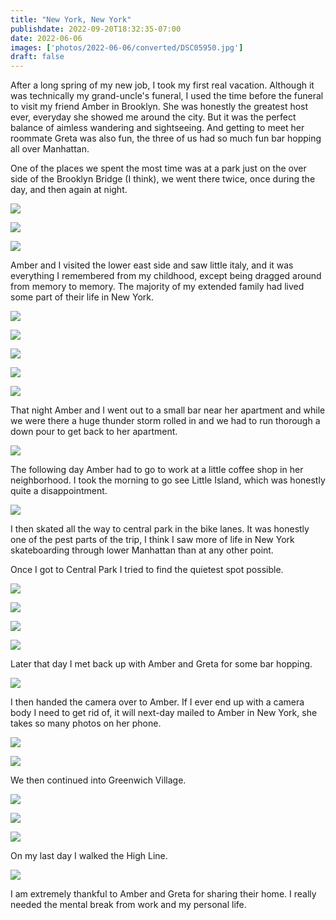 ```yaml
---
title: "New York, New York"
publishdate: 2022-09-20T18:32:35-07:00
date: 2022-06-06
images: ['photos/2022-06-06/converted/DSC05950.jpg']
draft: false
---
```


After a long spring of my new job, I took my first real vacation.  Although it was technically my grand-uncle's funeral, I used the time before the funeral to visit my friend Amber in Brooklyn.  She was honestly the greatest host ever, everyday she showed me around the city.  But it was the perfect balance of aimless wandering and sightseeing.  And getting to meet her roommate Greta was also fun, the three of us had so much fun bar hopping all over Manhattan.

One of the places we spent the most time was at a park just on the over side of the Brooklyn Bridge (I think), we went there twice, once during the day, and then again at night.

![](../photos/2022-06-06/converted/DSC05921.jpg)

![](../photos/2022-06-06/converted/DSC05923.jpg)

![](../photos/2022-06-06/converted/DSC05926.jpg)

Amber and I visited the lower east side and saw little italy, and it was everything I remembered from my childhood, except being dragged around from memory to memory.  The majority of my extended family had lived some part of their life in New York.

![](../photos/2022-06-06/converted/DSC05929.jpg)

![](../photos/2022-06-06/converted/DSC05936.jpg)

![](../photos/2022-06-06/converted/DSC05947.jpg)

![](../photos/2022-06-06/converted/DSC05948.jpg)

![](../photos/2022-06-06/converted/DSC05952.jpg)

That night Amber and I went out to a small bar near her apartment and while we were there a huge thunder storm rolled in and we had to run thorough a down pour to get back to her apartment.

![](../photos/2022-06-06/converted/DSC05960.jpg)

The following day Amber had to go to work at a little coffee shop in her neighborhood.  I took the morning to go see Little Island, which was honestly quite a disappointment.

![](../photos/2022-06-06/converted/DSC05962.jpg)

I then skated all the way to central park in the bike lanes.  It was honestly one of the pest parts of the trip, I think I saw more of life in New York skateboarding through lower Manhattan than at any other point.

Once I got to Central Park I tried to find the quietest spot possible.

![](../photos/2022-06-06/converted/DSC05966.jpg)

![](../photos/2022-06-06/converted/DSC05973.jpg)

![](../photos/2022-06-06/converted/DSC05978.jpg)

![](../photos/2022-06-06/converted/DSC05979.jpg)

Later that day I met back up with Amber and Greta for some bar hopping.

![](../photos/2022-06-06/converted/DSC05998.jpg)

I then handed the camera over to Amber.  If I ever end up with a camera body I need to get rid of, it will next-day mailed to Amber in New York, she takes so many photos on her phone.

![](../photos/2022-06-06/converted/DSC06022.jpg)

![](../photos/2022-06-06/converted/DSC06042.jpg)

We then continued into Greenwich Village.

![](../photos/2022-06-06/converted/DSC06050.jpg)

![](../photos/2022-06-06/converted/DSC06060.jpg)

![](../photos/2022-06-06/converted/DSC06071.jpg)

On my last day I walked the High Line.

![](../photos/2022-06-06/converted/DSC06082.jpg)

I am extremely thankful to Amber and Greta for sharing their home.  I really needed the mental break from work and my personal life.
